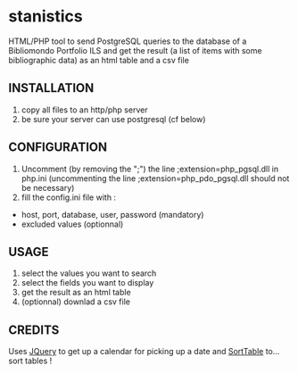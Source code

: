 # stanistics
HTML/PHP tool to send PostgreSQL queries to the database of a Bibliomondo Portfolio ILS and get the result (a list of items with some bibliographic data) as an html table and a csv file
## INSTALLATION
1) copy all files to an http/php server
2) be sure your server can use postgresql (cf below)
## CONFIGURATION
1) Uncomment (by removing the ";") the line ;extension=php_pgsql.dll in php.ini (uncommenting the line ;extension=php_pdo_pgsql.dll should not be necessary)
2) fill the config.ini file with : 
  * host, port, database, user, password (mandatory)
  * excluded values (optionnal)
## USAGE
1. select the values you want to search
2. select the fields you want to display
3. get the result as an html table
4. (optionnal) downlad a csv file

## CREDITS
Uses [JQuery](https://jquery.com/) to get up a calendar for picking up a date and [SortTable](https://www.kryogenix.org/code/browser/sorttable/) to… sort tables !
